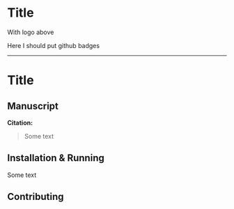 # Title
With logo above

Here I should put github badges

---
# Title




## Manuscript

**Citation:**
> Some text


## Installation & Running
Some text


## Contributing

